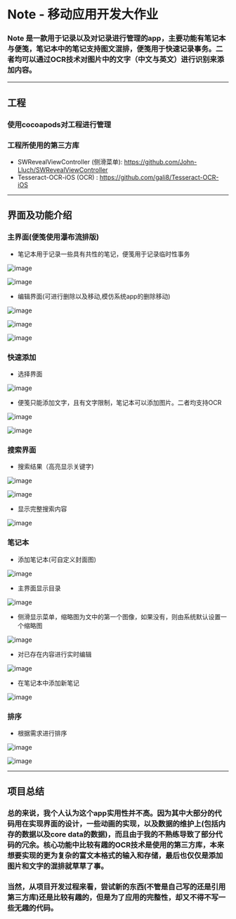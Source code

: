 # Note - 移动应用开发大作业

### Note 是一款用于记录以及对记录进行管理的app，主要功能有笔记本与便笺，笔记本中的笔记支持图文混排，便笺用于快速记录事务。二者均可以通过OCR技术对图片中的文字（中文与英文）进行识别来添加内容。

***
## 工程
### 使用cocoapods对工程进行管理

### 工程所使用的第三方库

* SWRevealViewController (侧滑菜单): https://github.com/John-Lluch/SWRevealViewController
* Tesseract-OCR-iOS (OCR) : https://github.com/gali8/Tesseract-OCR-iOS

***
## 界面及功能介绍

###   主界面(便笺使用瀑布流排版)

* 笔记本用于记录一些具有共性的笔记，便笺用于记录临时性事务

![image](https://github.com/zx8054/Note/blob/master/screenshot/1.png)

![image](https://github.com/zx8054/Note/blob/master/screenshot/2.png)

* 编辑界面(可进行删除以及移动,模仿系统app的删除移动)

![image](https://github.com/zx8054/Note/blob/master/screenshot/3.png)

![image](https://github.com/zx8054/Note/blob/master/screenshot/4.png)

![image](https://github.com/zx8054/Note/blob/master/screenshot/5.png)

### 快速添加

* 选择界面

![image](https://github.com/zx8054/Note/blob/master/screenshot/7.png)

* 便笺只能添加文字，且有文字限制，笔记本可以添加图片。二者均支持OCR

![image](https://github.com/zx8054/Note/blob/master/screenshot/8.png)

![image](https://github.com/zx8054/Note/blob/master/screenshot/9.png)

### 搜索界面

* 搜索结果（高亮显示关键字)

![image](https://github.com/zx8054/Note/blob/master/screenshot/11.png)

![image](https://github.com/zx8054/Note/blob/master/screenshot/12.png)

* 显示完整搜索内容

![image](https://github.com/zx8054/Note/blob/master/screenshot/13.png)

### 笔记本

* 添加笔记本(可自定义封面图)

![image](https://github.com/zx8054/Note/blob/master/screenshot/6.png)

* 主界面显示目录

![image](https://github.com/zx8054/Note/blob/master/screenshot/14.png)

* 侧滑显示菜单，缩略图为文中的第一个图像，如果没有，则由系统默认设置一个缩略图

![image](https://github.com/zx8054/Note/blob/master/screenshot/15.png)

* 对已存在内容进行实时编辑

![image](https://github.com/zx8054/Note/blob/master/screenshot/17.png)

* 在笔记本中添加新笔记

![image](https://github.com/zx8054/Note/blob/master/screenshot/10.png)

### 排序

* 根据需求进行排序

![image](https://github.com/zx8054/Note/blob/master/screenshot/18.png)

![image](https://github.com/zx8054/Note/blob/master/screenshot/19.png)

*** 
## 项目总结

### 总的来说，我个人认为这个app实用性并不高。因为其中大部分的代码用在实现界面的设计，一些动画的实现，以及数据的维护上(包括内存的数据以及core data的数据)，而且由于我的不熟练导致了部分代码的冗余。核心功能中比较有趣的OCR技术是使用的第三方库，本来想要实现的更为复杂的富文本格式的输入和存储，最后也仅仅是添加图片和文字的混排就草草了事。

### 当然，从项目开发过程来看，尝试新的东西(不管是自己写的还是引用第三方库)还是比较有趣的，但是为了应用的完整性，却又不得不写一些无趣的代码。





